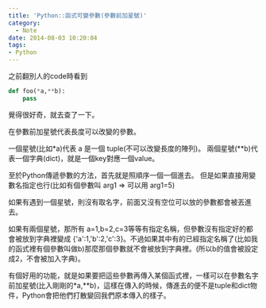 ```yaml
---
title: 'Python::函式可變參數(參數前加星號)'
category:
  - Note
date: 2014-08-03 10:20:04
tags:
- Python
---
```



之前翻別人的code時看到

``` python
def foo(*a,**b):
    pass
```

覺得很好奇，就去查了一下。

<!--more-->

在參數前加星號代表長度可以改變的參數。

一個星號(比如*a)代表 a 是一個 tuple(不可以改變長度的陣列)。
兩個星號(**b)代表一個字典(dict)，就是一個key對應一個value。

至於Python傳遞參數的方法，首先就是照順序一個一個進去。
但是如果直接用變數名指定也行(比如有個參數叫 arg1  =>  可以用 arg1=5)

如果有遇到一個星號，則沒有取名字，前面又沒有空位可以放的參數都會被丟進去。

如果有兩個星號，那所有  a=1,b=2,c=3等等有指定名稱，但參數沒有指定好的都會被放到字典裡變成 {'a':1,'b':2,'c':3}。不過如果其中有的已經指定名稱了(比如我的函式裡有個參數叫做b)那麼那個參數就不會被放到字典裡。(所以b的值會被設定成2，不會被加入字典)。

有個好用的功能，就是如果要把這些參數再傳入某個函式裡，一樣可以在參數名字前加星號(比入剛剛的*a,**b)，這樣在傳入的時候，傳進去的便不是tuple和dict物件，Python會把他們打散變回我們原本傳入的樣子。
